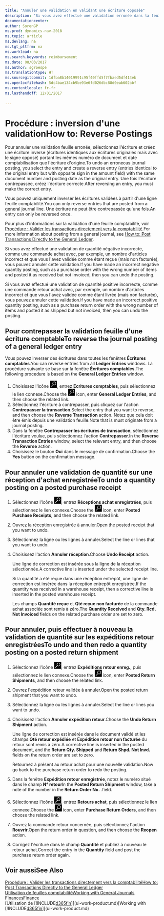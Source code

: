 ```yaml
---
title: "Annuler une validation en validant une écriture opposée"
description: "Si vous avez effectué une validation erronée dans la feuille comptabilité, vous pouvez utiliser la fonction de contrepassation de transaction pour annuler la validation avec une piste d'audit correcte."
documentationcenter: 
author: SorenGP
ms.prod: dynamics-nav-2018
ms.topic: article
ms.devlang: na
ms.tgt_pltfrm: na
ms.workload: na
ms.search.keywords: reimbursement
ms.date: 08/03/2017
ms.author: sgroespe
ms.translationtype: HT
ms.sourcegitcommit: 1dfba8b14019991c95f40ffd5f7fbaed5df414eb
ms.openlocfilehash: 5dc4bae134cb9be93e6fd026dbc88d0eab602abf
ms.contentlocale: fr-fr
ms.lasthandoff: 12/01/2017

---
```

# <a name="how-to-reverse-postings"></a><span data-ttu-id="0454a-103">Procédure : inversion d'une validation</span><span class="sxs-lookup"><span data-stu-id="0454a-103">How to: Reverse Postings</span></span>
<span data-ttu-id="0454a-104">Pour annuler une validation feuille erronée, sélectionnez l'écriture et créez une écriture inverse (écritures identiques aux écritures originales mais avec le signe opposé) portant les mêmes numéro de document et date comptabilisation que l'écriture d'origine.</span><span class="sxs-lookup"><span data-stu-id="0454a-104">To undo an erroneous journal posting, you select the entry and create a reverse entry (entries identical to the original entry but with opposite sign in the amount field) with the same document number and posting date as the original entry.</span></span> <span data-ttu-id="0454a-105">Une fois l'écriture contrepassée, créez l'écriture correcte.</span><span class="sxs-lookup"><span data-stu-id="0454a-105">After reversing an entry, you must make the correct entry.</span></span>

<span data-ttu-id="0454a-106">Vous pouvez uniquement inverser les écritures validées à partir d'une ligne feuille comptabilité.</span><span class="sxs-lookup"><span data-stu-id="0454a-106">You can only reverse entries that are posted from a general journal line.</span></span> <span data-ttu-id="0454a-107">Une écriture ne peut être contrepassée qu'une fois.</span><span class="sxs-lookup"><span data-stu-id="0454a-107">An entry can only be reversed once.</span></span>

<span data-ttu-id="0454a-108">Pour plus d'informations sur la validation d'une feuille comptabilité, voir [Procédure : Valider les transactions directement vers la comptabilité](finance-how-post-transactions-directly.md).</span><span class="sxs-lookup"><span data-stu-id="0454a-108">For more information about posting from a general journal, see [How to: Post Transactions Directly to the General Ledger](finance-how-post-transactions-directly.md).</span></span>

<span data-ttu-id="0454a-109">Si vous avez effectué une validation de quantité négative incorrecte, comme une commande achat avec, par exemple, un nombre d'articles incorrect et que vous l'avez validée comme étant reçue (mais non facturée), vous pouvez annuler cette validation.</span><span class="sxs-lookup"><span data-stu-id="0454a-109">If you have made an incorrect negative quantity posting, such as a purchase order with the wrong number of items and posted it as received but not invoiced, then you can undo the posting.</span></span>

<span data-ttu-id="0454a-110">Si vous avez effectué une validation de quantité positive incorrecte, comme une commande retour achat avec, par exemple, un nombre d'articles incorrect et que vous l'avez validée comme étant livrée (mais non facturée), vous pouvez annuler cette validation.</span><span class="sxs-lookup"><span data-stu-id="0454a-110">If you have made an incorrect positive quantity posting, such as a purchase return order with the wrong number of items and posted it as shipped but not invoiced, then you can undo the posting.</span></span>   

## <a name="to-reverse-the-journal-posting-of-a-general-ledger-entry"></a><span data-ttu-id="0454a-111">Pour contrepasser la validation feuille d'une écriture comptable</span><span class="sxs-lookup"><span data-stu-id="0454a-111">To reverse the journal posting of a general ledger entry</span></span>
<span data-ttu-id="0454a-112">Vous pouvez inverser des écritures dans toutes les fenêtres **Écritures comptables**.</span><span class="sxs-lookup"><span data-stu-id="0454a-112">You can reverse entries from all **Ledger Entries** windows.</span></span> <span data-ttu-id="0454a-113">La procédure suivante se base sur la fenêtre **Écritures comptables**.</span><span class="sxs-lookup"><span data-stu-id="0454a-113">The following procedure is based on the **General Ledger Entries** window.</span></span>
1. <span data-ttu-id="0454a-114">Choisissez l'icône ![Page ou état pour la recherche](media/ui-search/search_small.png "icône Page ou état pour la recherche"), entrez **Ecritures comptables**, puis sélectionnez le lien connexe.</span><span class="sxs-lookup"><span data-stu-id="0454a-114">Choose the ![Search for Page or Report](media/ui-search/search_small.png "Search for Page or Report icon") icon, enter **General Ledger Entries**, and then choose the related link.</span></span>
2. <span data-ttu-id="0454a-115">Sélectionnez l'écriture à contrepasser, puis cliquez sur l'action **Contrepasser la transaction**.</span><span class="sxs-lookup"><span data-stu-id="0454a-115">Select the entry that you want to reverse, and then choose the **Reverse Transaction** action.</span></span> <span data-ttu-id="0454a-116">Notez que cela doit être émis depuis une validation feuille.</span><span class="sxs-lookup"><span data-stu-id="0454a-116">Note that is must originate from a journal posting.</span></span>
3. <span data-ttu-id="0454a-117">Dans la fenêtre **Contrepasser les écritures de transaction**, sélectionnez l'écriture voulue, puis sélectionnez l'action **Contrepasser**.</span><span class="sxs-lookup"><span data-stu-id="0454a-117">In the **Reverse Transaction Entries** window, select the relevant entry, and then choose the **Reverse** action.</span></span>
4. <span data-ttu-id="0454a-118">Choisissez le bouton **Oui** dans le message de confirmation.</span><span class="sxs-lookup"><span data-stu-id="0454a-118">Choose the **Yes** button on the confirmation message.</span></span>

## <a name="to-undo-a-quantity-posting-on-a-posted-purchase-receipt"></a><span data-ttu-id="0454a-119">Pour annuler une validation de quantité sur une réception d'achat enregistrée</span><span class="sxs-lookup"><span data-stu-id="0454a-119">To undo a quantity posting on a posted purchase receipt</span></span>  

1.  <span data-ttu-id="0454a-120">Sélectionnez l'icône ![Page ou état pour la recherche](media/ui-search/search_small.png "icône Page ou état pour la recherche"), entrez **Réceptions achat enregistrées**, puis sélectionnez le lien connexe.</span><span class="sxs-lookup"><span data-stu-id="0454a-120">Choose the ![Search for Page or Report](media/ui-search/search_small.png "Search for Page or Report icon") icon, enter **Posted Purchase Receipts**, and then choose the related link.</span></span>  
2.  <span data-ttu-id="0454a-121">Ouvrez la réception enregistrée à annuler.</span><span class="sxs-lookup"><span data-stu-id="0454a-121">Open the posted receipt that you want to undo.</span></span>  
3.  <span data-ttu-id="0454a-122">Sélectionnez la ligne ou les lignes à annuler.</span><span class="sxs-lookup"><span data-stu-id="0454a-122">Select the line or lines that you want to undo.</span></span>  
4.  <span data-ttu-id="0454a-123">Choisissez l'action **Annuler réception**.</span><span class="sxs-lookup"><span data-stu-id="0454a-123">Choose **Undo Receipt** action.</span></span>

    <span data-ttu-id="0454a-124">Une ligne de correction est insérée sous la ligne de la réception sélectionnée.</span><span class="sxs-lookup"><span data-stu-id="0454a-124">A corrective line is inserted under the selected receipt line.</span></span>  

    <span data-ttu-id="0454a-125">Si la quantité a été reçue dans une réception entrepôt, une ligne de correction est insérée dans la réception entrepôt enregistrée.</span><span class="sxs-lookup"><span data-stu-id="0454a-125">If the quantity was received in a warehouse receipt, then a corrective line is inserted in the posted warehouse receipt.</span></span>  

    <span data-ttu-id="0454a-126">Les champs **Quantité reçue** et **Qté reçue non facturée** de la commande achat associée sont remis à zéro.</span><span class="sxs-lookup"><span data-stu-id="0454a-126">The **Quantity Received** and **Qty. Rcd. Not Invoiced** fields on the related purchase order are set to zero.</span></span>

## <a name="to-undo-and-then-redo-a-quantity-posting-on-a-posted-return-shipment"></a><span data-ttu-id="0454a-127">Pour annuler, puis effectuer à nouveau la validation de quantité sur les expéditions retour enregistrées</span><span class="sxs-lookup"><span data-stu-id="0454a-127">To undo and then redo a quantity posting on a posted return shipment</span></span>

1.  <span data-ttu-id="0454a-128">Sélectionnez l'icône ![Page ou état pour la recherche](media/ui-search/search_small.png "icône Page ou état pour la recherche"), entrez **Expéditions retour enreg.**, puis sélectionnez le lien connexe.</span><span class="sxs-lookup"><span data-stu-id="0454a-128">Choose the ![Search for Page or Report](media/ui-search/search_small.png "Search for Page or Report icon") icon, enter **Posted Return Shipments**, and then choose the related link.</span></span>  
2.  <span data-ttu-id="0454a-129">Ouvrez l'expédition retour validée à annuler.</span><span class="sxs-lookup"><span data-stu-id="0454a-129">Open the posted return shipment that you want to undo.</span></span>
3. <span data-ttu-id="0454a-130">Sélectionnez la ligne ou les lignes à annuler.</span><span class="sxs-lookup"><span data-stu-id="0454a-130">Select the line or lines you want to undo.</span></span>  

4.  <span data-ttu-id="0454a-131">Choisissez l'action **Annuler expédition retour**.</span><span class="sxs-lookup"><span data-stu-id="0454a-131">Choose the **Undo Return Shipment** action.</span></span>  

    <span data-ttu-id="0454a-132">Une ligne de correction est insérée dans le document validé et les champs **Qté retour expédiée** et **Expédition retour non facturée** du retour sont remis à zéro.</span><span class="sxs-lookup"><span data-stu-id="0454a-132">A corrective line is inserted in the posted document, and the **Return Qty. Shipped** and **Return Shpd. Not Invd.** fields on the return order are set to zero.</span></span>  

    <span data-ttu-id="0454a-133">Retournez à présent au retour achat pour une nouvelle validation.</span><span class="sxs-lookup"><span data-stu-id="0454a-133">Now go back to the purchase return order to redo the posting.</span></span>  

5.  <span data-ttu-id="0454a-134">Dans la fenêtre **Expédition retour enregistrée**, notez le numéro situé dans le champ **N° retour**</span><span class="sxs-lookup"><span data-stu-id="0454a-134">In the **Posted Return Shipment** window, take a note of the number in the **Return Order No.**</span></span> <span data-ttu-id="0454a-135">.</span><span class="sxs-lookup"><span data-stu-id="0454a-135">field.</span></span>  
6.  <span data-ttu-id="0454a-136">Sélectionnez l'icône ![Page ou état pour la recherche](media/ui-search/search_small.png "Page ou état pour la recherche"), entrez **Retours achat**, puis sélectionnez le lien connexe.</span><span class="sxs-lookup"><span data-stu-id="0454a-136">Choose the ![Search for Page or Report](media/ui-search/search_small.png "Search for Page or Report icon") icon, enter **Purchase Return Orders**, and then choose the related link.</span></span>  
7.  <span data-ttu-id="0454a-137">Ouvrez la commande retour concernée, puis sélectionnez l'action **Rouvrir**.</span><span class="sxs-lookup"><span data-stu-id="0454a-137">Open the return order in question, and then choose the **Reopen** action.</span></span>  
8.  <span data-ttu-id="0454a-138">Corrigez l'écriture dans le champ **Quantité** et publiez à nouveau le retour achat.</span><span class="sxs-lookup"><span data-stu-id="0454a-138">Correct the entry in the **Quantity** field and post the purchase return order again.</span></span>  

## <a name="see-also"></a><span data-ttu-id="0454a-139">Voir aussi</span><span class="sxs-lookup"><span data-stu-id="0454a-139">See Also</span></span>
[<span data-ttu-id="0454a-140">Procédure : Valider les transactions directement vers la comptabilité</span><span class="sxs-lookup"><span data-stu-id="0454a-140">How to: Post Transactions Directly to the General Ledger</span></span>](finance-how-post-transactions-directly.md)  
[<span data-ttu-id="0454a-141">Utilisation de feuilles comptabilité</span><span class="sxs-lookup"><span data-stu-id="0454a-141">Working with General Journals</span></span>](ui-work-general-journals.md)  
[<span data-ttu-id="0454a-142">Finances</span><span class="sxs-lookup"><span data-stu-id="0454a-142">Finance</span></span>](finance.md)  
<span data-ttu-id="0454a-143">[Utilisation de [!INCLUDE[d365fin](includes/d365fin_md.md)]](ui-work-product.md)</span><span class="sxs-lookup"><span data-stu-id="0454a-143">[Working with [!INCLUDE[d365fin](includes/d365fin_md.md)]](ui-work-product.md)</span></span>  

